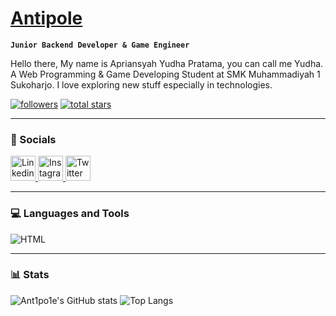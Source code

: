 # <a href=https://ant1po1e.vercel.app>Antipole</a>

**`Junior Backend Developer & Game Engineer`**

Hello there, My name is Apriansyah Yudha Pratama, you can call me Yudha. A Web Programming & Game Developing Student at SMK Muhammadiyah 1 Sukoharjo. I love exploring new stuff especially in technologies.

   <p align="left">
      <a href="https://github.com/ant1po1e?tab=followers">
         <img alt="followers" title="Follow me on Github" src="https://custom-icon-badges.demolab.com/github/followers/ant1po1e?color=236ad3&labelColor=1155ba&style=for-the-badge&logo=person-    add&label=Follow&logoColor=white"/></a>
      <a href="https://github.com/ant1po1e?tab=repositories&sort=stargazers">
         <img alt="total stars" title="Total stars on GitHub" src="https://custom-icon-badges.demolab.com/github/stars/ant1po1e?color=55960c&style=for-the-badge&labelColor=488207&logo=star"/></a>
   </p>

---

### 📱 Socials

<p align="left">
   <a href="https://www.linkedin.com/in/yudha-pratama-805795265" target="blank">
      <img alt="Linkedin" src="https://icongr.am/fontawesome/linkedin.svg?size=64&color=ffffff" width="40" />
   </a>
   <a href="https://instagram.com/_ant1po1e" target="blank">
      <img alt="Instagram" src="https://icongr.am/fontawesome/instagram.svg?size=64&color=ffffff" width="40" />
   </a>
   <a href="https://twitter.com/apolantipole" target="blank">
      <img alt="Twitter" src="https://icongr.am/fontawesome/twitter.svg?size=64&color=ffffff" width="40" />
   </a>
</p>

---

### 💻 Languages and Tools

<img align="left" alt="HTML" src="https://cdn.discordapp.com/attachments/841680616591196160/1172372007560679424/asd_1.png?ex=65601384&is=654d9e84&hm=068bfa85a79657f3431cc591f53b0d1191507ddc39a1ae88328ede0c6c316d53&" />
<br />

---

### 📊 Stats

![Ant1po1e's GitHub stats](https://github-readme-stats.vercel.app/api?username=ant1po1e&show_icons=true&theme=transparent)
![Top Langs](https://github-readme-stats.vercel.app/api/top-langs/?username=ant1po1e&layout=compact&theme=transparent)
